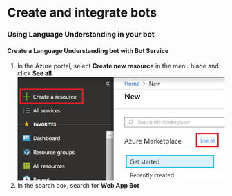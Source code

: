 # Create and integrate bots
### Using Language Understanding in your bot
#### Create a Language Understanding bot with Bot Service
1. In the Azure portal, select **Create new resource** in the menu blade and click **See all**.
![](https://github.com/ceteongvanness/Create-and-integrate-bots/blob/master/Image/AZR-A1.png)
2. In the search box, search for **Web App Bot**

